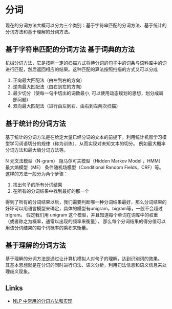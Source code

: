 # 分词

现在的分词方法大概可以分为三个类别：基于字符串匹配的分词方法、基于统计的分词方法和基于理解的分词方法。

## 基于字符串匹配的分词方法 基于词典的方法

机械分词方法，它是按照一定的扫描方式将待分词的句子中的词条与语料库中的词进行匹配，然后返回相应的结果。这种匹配的算法按照扫描的方式又可以分成

1. 正向最大匹配法（由左到右的方向）
2. 逆向最大匹配法（由右到左的方向)
3. 最少切分（使每一句中切出的词数最小, 可以使用动态规划的思想，划分成局部问题)
4. 双向最大匹配法（进行由左到右、由右到左两次扫描）

## 基于统计的分词方法

基于统计的分词方法是在给定大量已经分词的文本的前提下，利用统计机器学习模型学习词语切分的规律（称为训练），从而实现对未知文本的切分。
例如最大概率分词方法和最大熵分词方法等。

N 元文法模型（N-gram）
隐马尔可夫模型（Hidden Markov Model ，HMM）
最大熵模型（ME）
条件随机场模型（Conditional Random Fields，CRF）等。
这样的方法一般分为两个步骤：
1. 找出句子的所有分词结果
2. 在所有的分词结果中找到最好的那一个

得到了所有的分词结果以后，我们需要判断哪一种分词结果最好，那么分词结果的好坏可以用语言模型来确定，具体的模型有unigram，bigram等，一般不会超过trigram。
假定我们用 unigram 这个模型，并且知道每个单词在词库中的权重（或者称之为概率，通常以出现的频率来衡量），
那么每个分词结果的得分值可以用该分词结果的每个词概率的乘积来衡量。

## 基于理解的分词方法

基于理解的分词方法是通过让计算机模拟人对句子的理解，达到识别词的效果。
其基本思想就是在分词的同时进行句法、语义分析，利用句法信息和语义信息来处理歧义现象。

## Links

- [NLP 中常用的分词方法和实现](https://zhuanlan.zhihu.com/p/65190736)